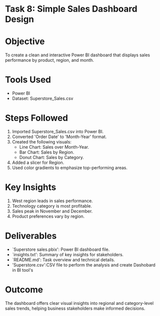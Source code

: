 # Task 8: Simple Sales Dashboard Design 

# Objective
To create a clean and interactive Power BI dashboard that displays sales performance by product, region, and month.

# Tools Used
- Power BI
- Dataset: Superstore_Sales.csv

# Steps Followed
1. Imported Superstore_Sales.csv into Power BI.
2. Converted 'Order Date' to 'Month-Year' format.
3. Created the following visuals:
   - Line Chart: Sales over Month-Year.
   -  Bar Chart: Sales by Region.
   -  Donut Chart: Sales by Category.
4. Added a slicer for Region.
5. Used color gradients to emphasize top-performing areas.

# Key Insights
1. West region leads in sales performance.
2. Technology category is most profitable.
3. Sales peak in November and December.
4. Product preferences vary by region.

# Deliverables
- `Superstore sales.pbix': Power BI dashboard file.
- `insights.txt': Summary of key insights for stakeholders.
- `README.md': Task overview and technical details.
- 'Superstore.csv':CSV file to perform the analysis and create Dashobard in BI tool's

# Outcome
The dashboard offers clear visual insights into regional and category-level sales trends, helping business stakeholders make informed decisions.
